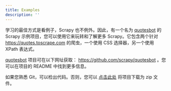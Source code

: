 ```yaml
---
title: Examples
description: ''
---
```


学习的最佳方式是看例子，Scrapy 也不例外。因此，有一个名为 [quotesbot](https://github.com/scrapy/quotesbot) 的 Scrapy 示例项目，您可以使用它来玩转和了解更多 Scrapy。它包含两个针对 https://quotes.toscrape.com 的爬虫，一个使用 CSS 选择器，另一个使用 XPath 表达式。

[quotesbot](https://github.com/scrapy/quotesbot) 项目可在以下网址获取： https://github.com/scrapy/quotesbot 。您可以在项目的 README 中找到更多信息。

如果您熟悉 Git，可以检出代码。否则，您可以 [点击此处](https://github.com/scrapy/quotesbot/archive/master.zip) 将项目下载为 zip 文件。

